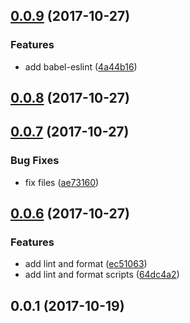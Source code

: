 <a name="0.0.9"></a>
## [0.0.9](https://github.com/hugomrdias/hd-scripts/compare/v0.0.8...v0.0.9) (2017-10-27)


### Features

* add babel-eslint ([4a44b16](https://github.com/hugomrdias/hd-scripts/commit/4a44b16))



<a name="0.0.8"></a>
## [0.0.8](https://github.com/hugomrdias/hd-scripts/compare/v0.0.7...v0.0.8) (2017-10-27)



<a name="0.0.7"></a>
## [0.0.7](https://github.com/hugomrdias/hd-scripts/compare/v0.0.6...v0.0.7) (2017-10-27)


### Bug Fixes

* fix files ([ae73160](https://github.com/hugomrdias/hd-scripts/commit/ae73160))



<a name="0.0.6"></a>
## [0.0.6](https://github.com/hugomrdias/hd-scripts/compare/v0.0.1...v0.0.6) (2017-10-27)


### Features

* add lint and format ([ec51063](https://github.com/hugomrdias/hd-scripts/commit/ec51063))
* add lint and format scripts ([64dc4a2](https://github.com/hugomrdias/hd-scripts/commit/64dc4a2))



<a name="0.0.1"></a>
## 0.0.1 (2017-10-19)



